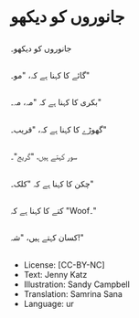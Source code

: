 # جانوروں کو دیکھو

##
جانوروں کو دیکھو۔

##
گائے کا کہنا ہے کہ، "مو۔"

##
بکری کا کہنا ہے کہ "مہ، مہ۔"

##
گھوڑے کا کہنا ہے کہ، "قریب۔"

##
سور کہتے ہیں، "گریج"۔

##
چکن کا کہنا ہے کہ "کلک۔"

##
کتے کا کہنا ہے کہ "Woof۔"

##
کسان کہتے ہیں، "شہ!"

##
* License: [CC-BY-NC]
* Text: Jenny Katz
* Illustration: Sandy Campbell
* Translation: Samrina Sana
* Language: ur
